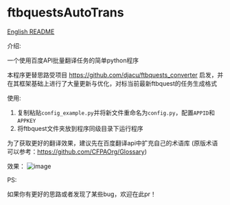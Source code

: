 # ftbquestsAutoTrans
[English README](README.en.md)

介绍:

一个使用百度API批量翻译任务的简单python程序

本程序更替思路受项目 https://github.com/djacu/ftbquests_converter 启发，并在其框架基础上进行了大量更新与优化，对标当前最新ftbquest的任务生成格式

使用:

1. 复制粘贴`config_example.py`并将新文件重命名为`config.py`，配置`APPID`和`APPKEY`
2. 将ftbquest文件夹放到程序同级目录下运行程序

为了获取更好的翻译效果，建议先在百度翻译api中扩充自己的术语库
(原版术语可以参考：https://github.com/CFPAOrg/Glossary)

效果：
![image](https://img2023.cnblogs.com/blog/2192803/202301/2192803-20230107125912964-39430206.png)

PS:

如果你有更好的思路或者发现了某些bug，欢迎在此pr！
